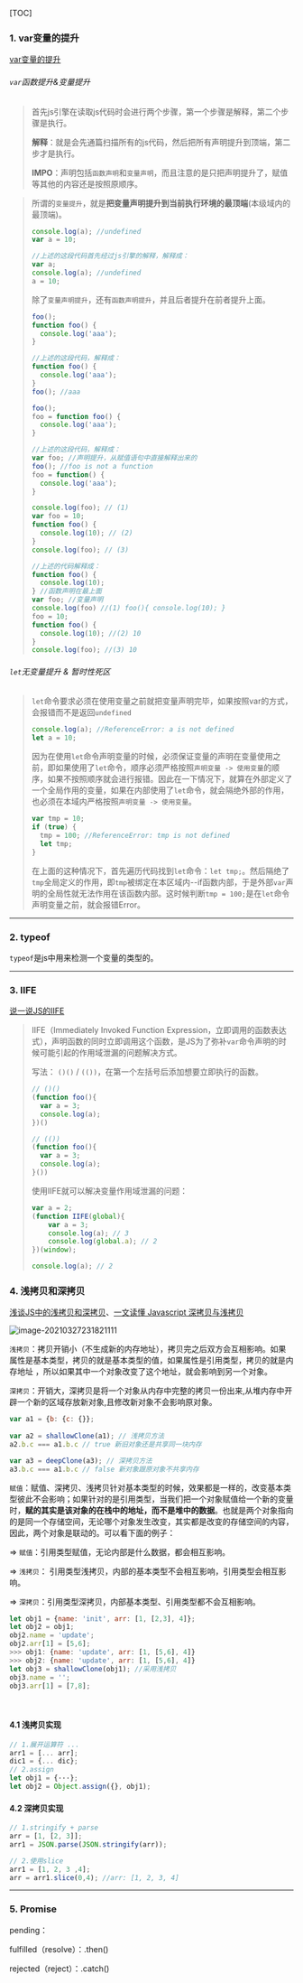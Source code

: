 [TOC]



### 1. var变量的提升

[var变量的提升](https://www.cnblogs.com/shmilynanmei/p/9151769.html)

###### `var`函数提升&变量提升

> 首先js引擎在读取js代码时会进行两个步骤，第一个步骤是解释，第二个步骤是执行。
>
> **解释**：就是会先通篇扫描所有的js代码，然后把所有声明提升到顶端，第二步才是执行。
>
> **IMPO**：声明包括`函数声明`和`变量声明`，而且注意的是只把声明提升了，赋值等其他的内容还是按照原顺序。

> 所谓的`变量提升`，就是**把变量声明提升到当前执行环境的最顶端**(本级域内的最顶端)。
>
> ```js
> console.log(a); //undefined
> var a = 10;
> 
> //上述的这段代码首先经过js引擎的解释，解释成：
> var a;
> console.log(a); //undefined
> a = 10;
> ```
>
> 除了`变量声明提升`，还有`函数声明提升`，并且后者提升在前者提升上面。
>
> ```js
> foo();
> function foo() {
>   console.log('aaa');
> }
> 
> //上述的这段代码，解释成：
> function foo() {
> 	console.log('aaa');
> }
> foo(); //aaa
> ```
>
> ```js
> foo();
> foo = function foo() {
>   console.log('aaa');
> }
> 
> //上述的这段代码，解释成：
> var foo; //声明提升，从赋值语句中直接解释出来的
> foo(); //foo is not a function
> foo = function() {
>   console.log('aaa');
> }
> ```
>
> ```js
> console.log(foo); // (1)
> var foo = 10;
> function foo() {
>   console.log(10); // (2)
> }
> console.log(foo); // (3)
> 
> //上述的代码解释成：
> function foo() {
>   console.log(10);
> } //函数声明在最上面
> var foo; //变量声明
> console.log(foo) //(1) foo(){ console.log(10); }
> foo = 10;
> function foo() {
>   console.log(10); //(2) 10
> } 
> console.log(foo); //(3) 10
> ```

###### `let`无变量提升 & 暂时性死区

> `let`命令要求必须在使用变量之前就把变量声明完毕，如果按照var的方式，会报错而不是返回`undefined`
>
> ```js
> console.log(a); //ReferenceError: a is not defined
> let a = 10; 
> ```
>
> 因为在使用`let`命令声明变量的时候，必须保证变量的声明在变量使用之前，即如果使用了`let`命令，顺序必须严格按照`声明变量 -> 使用变量`的顺序，如果不按照顺序就会进行报错。因此在一下情况下，就算在外部定义了一个全局作用的变量，如果在内部使用了`let`命令，就会隔绝外部的作用，也必须在本域内严格按照`声明变量 -> 使用变量`。
>
> ```js
> var tmp = 10;
> if (true) {
>   tmp = 100; //ReferenceError: tmp is not defined
>   let tmp;
> }
> ```
>
> 在上面的这种情况下，首先遍历代码找到`let`命令：`let tmp;`。然后隔绝了`tmp`全局定义的作用，即`tmp`被绑定在本区域内--if函数内部，于是外部`var`声明的全局性就无法作用在该函数内部。这时候判断`tmp = 100;`是在`let`命令声明变量之前，就会报错Error。

****

### 2. typeof

`typeof`是js中用来检测一个变量的类型的。

****

### 3. IIFE

[说一说JS的IIFE](https://www.cnblogs.com/yiven/p/8462666.html)

> IIFE（Immediately Invoked Function Expression，立即调用的函数表达式），声明函数的同时立即调用这个函数，是JS为了弥补`var`命令声明的时候可能引起的作用域泄漏的问题解决方式。
>
> 写法： `()()` / `(())`，在第一个左括号后添加想要立即执行的函数。
>
> ```js
> // ()()
> (function foo(){
>   var a = 3;
>   console.log(a);
> })()
> ```
>
> ```js
> // (())
> (function foo(){
>   var a = 3;
>   console.log(a);
> }())
> ```
>
> 使用IIFE就可以解决变量作用域泄漏的问题：
>
> ```js
> var a = 2;
> (function IIFE(global){
>     var a = 3;
>     console.log(a); // 3
>     console.log(global.a); // 2
> })(window);
> 
> console.log(a); // 2
> ```
>
> 

### 4. 浅拷贝和深拷贝

[浅谈JS中的浅拷贝和深拷贝](https://www.cnblogs.com/chengxs/p/10788442.html)、[一文读懂 Javascript 深拷贝与浅拷贝](https://mp.weixin.qq.com/s/7C4kq48eu2g0Q3AEBiNhhw)

![image-20210327231821111](./images/clone.png)

`浅拷贝`：拷贝开销小（不生成新的内存地址），拷贝完之后双方会互相影响。如果属性是基本类型，拷贝的就是基本类型的值，如果属性是引用类型，拷贝的就是内存地址 ，所以如果其中一个对象改变了这个地址，就会影响到另一个对象。

`深拷贝`：开销大，深拷贝是将一个对象从内存中完整的拷贝一份出来,从堆内存中开辟一个新的区域存放新对象,且修改新对象不会影响原对象。

```js
var a1 = {b: {c: {}};
          
var a2 = shallowClone(a1); // 浅拷贝方法
a2.b.c === a1.b.c // true 新旧对象还是共享同一块内存

var a3 = deepClone(a3); // 深拷贝方法
a3.b.c === a1.b.c // false 新对象跟原对象不共享内存
```

`赋值`：赋值、深拷贝、浅拷贝针对基本类型的时候，效果都是一样的，改变基本类型彼此不会影响；如果针对的是引用类型，当我们把一个对象赋值给一个新的变量时，**赋的其实是该对象的在栈中的地址，而不是堆中的数据**。也就是两个对象指向的是同一个存储空间，无论哪个对象发生改变，其实都是改变的存储空间的内容，因此，两个对象是联动的。可以看下面的例子：

=> `赋值`：引用类型赋值，无论内部是什么数据，都会相互影响。

=> `浅拷贝`： 引用类型浅拷贝，内部的基本类型不会相互影响，引用类型会相互影响。

=> `深拷贝`：引用类型深拷贝，内部基本类型、引用类型都不会互相影响。

```js
let obj1 = {name: 'init', arr: [1, [2,3], 4]};
let obj2 = obj1;
obj2.name = 'update';
obj2.arr[1] = [5,6];
>>> obj1: {name: 'update', arr: [1, [5,6], 4]}
>>> obj2: {name: 'update', arr: [1, [5,6], 4]}
let obj3 = shallowClone(obj1); //采用浅拷贝
obj3.name = '';
obj3.arr[1] = [7,8];
```

​	

#### 4.1 浅拷贝实现

```js
// 1.展开运算符 ...
arr1 = [... arr];
dic1 = {... dic};
// 2.assign
let obj1 = {···};
let obj2 = Object.assign({}, obj1);
```

#### 4.2 深拷贝实现

```js
// 1.stringify + parse
arr = [1, [2, 3]];
arr1 = JSON.parse(JSON.stringify(arr));

// 2.使用slice
arr1 = [1, 2, 3 ,4];
arr = arr1.slice(0,4); //arr: [1, 2, 3, 4]

```

****

### 5. Promise

pending：

fulfilled（resolve）：.then()

rejected（reject）：.catch()